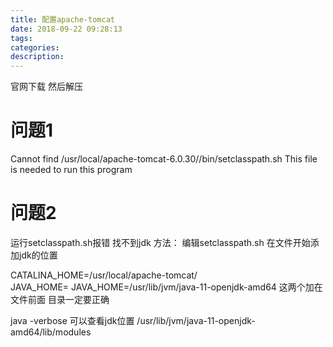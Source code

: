 ```yaml
---
title: 配置apache-tomcat
date: 2018-09-22 09:28:13
tags:
categories:
description:
---
```



官网下载
然后解压
# 问题1
Cannot find /usr/local/apache-tomcat-6.0.30//bin/setclasspath.sh
This file is needed to run this program



# 问题2
运行setclasspath.sh报错  找不到jdk
方法：
编辑setclasspath.sh  在文件开始添加jdk的位置

CATALINA_HOME=/usr/local/apache-tomcat/
JAVA_HOME= JAVA_HOME=/usr/lib/jvm/java-11-openjdk-amd64
这两个加在文件前面  目录一定要正确


java -verbose 可以查看jdk位置
/usr/lib/jvm/java-11-openjdk-amd64/lib/modules
